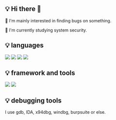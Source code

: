 :bulb: Hi there 👋
---
🌱 I'm mainly interested in finding bugs on something.

🌱 I'm currently studying system security.
<!--
**zeroone-kr/zeroone-kr** is a ✨ _special_ ✨ repository because its `README.md` (this file) appears on your GitHub profile.

Here are some ideas to get you started:

- 🔭 I’m currently working on ...
- 🌱 I’m currently learning ...
- 👯 I’m looking to collaborate on ...
- 🤔 I’m looking for help with ...
- 💬 Ask me about ...
- 📫 How to reach me: ...
- 😄 Pronouns: ...
- ⚡ Fun fact: ...
-->

<!--![Anurag's GitHub stats](https://github-readme-stats.vercel.app/api?username=zeroone-kr&theme=dark&show_icons=true)-->

:bulb: languages
---
  <img src="https://img.shields.io/badge/python-3776AB?style=for-the-badge&logo=python&logoColor=black"> <img src="https://img.shields.io/badge/C-A8B9CC?style=for-the-badge&logo=C&logoColor=black"> <img src="https://img.shields.io/badge/C++-00599C?style=for-the-badge&logo=C++&logoColor=black"> <img src="https://img.shields.io/badge/java-007396?style=for-the-badge&logo=java&logoColor=white">

:bulb: framework and tools
---
  <img src="https://img.shields.io/badge/spring boot-6DB33F?style=for-the-badge&logo=spring boot&logoColor=black"> <img src="https://img.shields.io/badge/docker-2496ED?style=for-the-badge&logo=docker&logoColor=black"> 

:bulb: debugging tools
---
I use gdb, IDA, x94dbg, windbg, burpsuite or else.
